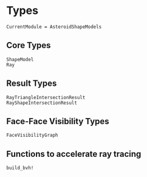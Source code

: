 # Types

```@meta
CurrentModule = AsteroidShapeModels
```

## Core Types

```@docs
ShapeModel
Ray
```

## Result Types

```@docs
RayTriangleIntersectionResult
RayShapeIntersectionResult
```

## Face-Face Visibility Types

```@docs
FaceVisibilityGraph
```

## Functions to accelerate ray tracing

```@docs
build_bvh!
```